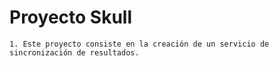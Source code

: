 # Proyecto Skull

	1. Este proyecto consiste en la creación de un servicio de sincronización de resultados.
